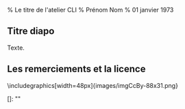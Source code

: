 % Le titre de l'atelier CLI
% Prénom Nom 
% 01 janvier 1973



## Titre diapo

Texte.


## Les remerciements et la licence

\includegraphics[width=48px]{images/imgCcBy-88x31.png}


<!-- Sources -->

[]: ""

